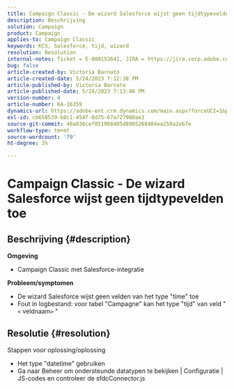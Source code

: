 ```yaml
---
title: Campaign Classic - De wizard Salesforce wijst geen tijdtypevelden toe
description: Beschrijving
solution: Campaign
product: Campaign
applies-to: Campaign Classic
keywords: KCS, Salesforce, tijd, wizard
resolution: Resolution
internal-notes: Ticket = E-000153641, JIRA = https://jira.corp.adobe.com/browse/NEO-27340
bug: false
article-created-by: Victoria Barnato
article-created-date: 5/24/2023 7:12:38 PM
article-published-by: Victoria Barnato
article-published-date: 5/24/2023 7:13:46 PM
version-number: 4
article-number: KA-16359
dynamics-url: https://adobe-ent.crm.dynamics.com/main.aspx?forceUCI=1&pagetype=entityrecord&etn=knowledgearticle&id=a238fbef-66fa-ed11-8849-6045bd006b3d
exl-id: cb658539-b8c1-454f-8d75-67a727980ae3
source-git-commit: 46a836cef051968405d8965268404ea258a2eb7e
workflow-type: tm+mt
source-wordcount: '79'
ht-degree: 3%

---
```


# Campaign Classic - De wizard Salesforce wijst geen tijdtypevelden toe

## Beschrijving {#description}

<b>Omgeving</b>
- Campaign Classic met Salesforce-integratie

<b>Probleem/symptomen</b>
- De wizard Salesforce wijst geen velden van het type &quot;time&quot; toe
- Fout in logbestand: voor tabel &quot;Campagne&quot; kan het type &quot;tijd&quot; van veld &quot;`<` veldnaam`>` &quot;



## Resolutie {#resolution}

Stappen voor oplossing/oplossing
- Het type &quot;datetime&quot; gebruiken
- Ga naar Beheer om ondersteunde datatypen te bekijken | Configuratie | JS-codes en controleer de sfdcConnector.js
